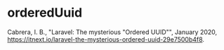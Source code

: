 # orderedUuid

Cabrera, I. B., "Laravel: The mysterious "Ordered UUID"", January 2020, https://itnext.io/laravel-the-mysterious-ordered-uuid-29e7500b4f8.